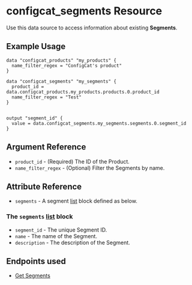 # configcat_segments Resource

Use this data source to access information about existing **Segments**.

## Example Usage

```hcl
data "configcat_products" "my_products" {
  name_filter_regex = "ConfigCat's product"
}

data "configcat_segments" "my_segments" {
  product_id = data.configcat_products.my_products.products.0.product_id
  name_filter_regex = "Test"
}


output "segment_id" {
  value = data.configcat_segments.my_segments.segments.0.segment_id
}
```

## Argument Reference

* `product_id` - (Required) The ID of the Product.
* `name_filter_regex` - (Optional) Filter the Segments by name.

## Attribute Reference

* `segments` - A segment [list](https://www.terraform.io/docs/configuration/types.html#list-) block defined as below.

### The `segments` [list](https://www.terraform.io/docs/configuration/types.html#list-) block

* `segment_id` - The unique Segment ID.
* `name` - The name of the Segment.
* `description` - The description of the Segment.

## Endpoints used
- [Get Segments](https://api.configcat.com/docs/index.html#operation/get-segments)
